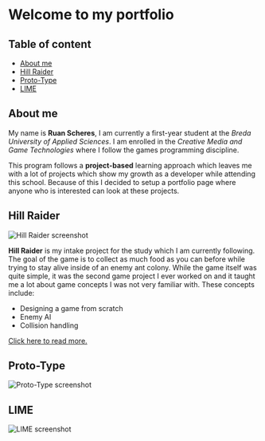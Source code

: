 # Welcome to my portfolio

## Table of content
* [About me](##Aboutme "About me")
* [Hill Raider](##HillRaider "Hill Raider")
* [Proto-Type](##Proto-Type "Proto-Type")
* [LIME](##LIME "LIME")

## About me
My name is **Ruan Scheres**, I am currently a first-year student at the *Breda University of Applied Sciences*. I am enrolled in the *Creative Media and Game Technologies* where I follow the games programming discipline.

This program follows a **project-based** learning approach which leaves me with a lot of projects which show my growth as a developer while attending this school. Because of this I decided to setup a portfolio page where anyone who is interested can look at these projects.

## Hill Raider
![Hill Raider screenshot]()

**Hill Raider** is my intake project for the study which I am currently following. The goal of the game is to collect as much food as you can before while trying to stay alive inside of an enemy ant colony. While the game itself was quite simple, it was the second game project I ever worked on and it taught me a lot about game concepts I was not very familiar with. These concepts include:
* Designing a game from scratch
* Enemy AI
* Collision handling

[Click here to read more.](https://github.com/BakaAkuma/hill_raider "Hill Raider")
## Proto-Type
![Proto-Type screenshot]()

## LIME
![LIME screenshot]()
